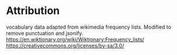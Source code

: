 # Attribution
vocabulary data adapted from wikimedia frequency lists. Modified to remove punctuation and jsonify. 
https://en.wiktionary.org/wiki/Wiktionary:Frequency_lists/
https://creativecommons.org/licenses/by-sa/3.0/